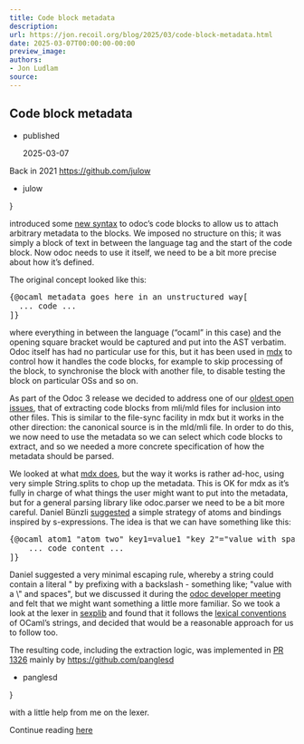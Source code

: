 ```yaml
---
title: Code block metadata
description:
url: https://jon.recoil.org/blog/2025/03/code-block-metadata.html
date: 2025-03-07T00:00:00-00:00
preview_image:
authors:
- Jon Ludlam
source:
---
```


<section><h1><a href="https://jon.recoil.org/atom.xml#code-block-metadata" class="anchor"></a>Code block metadata</h1><ul class="at-tags"><li class="published"><span class="at-tag">published</span> <p>2025-03-07</p></li></ul><p>Back in 2021 <a href="https://github.com/julow">https://github.com/julow</a></p><ul class="at-tags"><li class="julow"><span class="at-tag">julow</span> </li></ul><p>}</p><p>introduced some <a href="https://github.com/ocaml-doc/odoc-parser/pull/2">new syntax</a> to odoc’s code blocks to allow us to attach arbitrary metadata to the blocks. We imposed no structure on this; it was simply a block of text in between the language tag and the start of the code block. Now odoc needs to use it itself, we need to be a bit more precise about how it’s defined.</p><p>The original concept looked like this:</p><pre>{@ocaml metadata goes here in an unstructured way[
  ... code ...
]}</pre><p>where everything in between the language (“ocaml” in this case) and the opening square bracket would be captured and put into the AST verbatim. Odoc itself has had no particular use for this, but it has been used in <a href="https://github.com/realworldocaml/mdx">mdx</a> to control how it handles the code blocks, for example to skip processing of the block, to synchronise the block with another file, to disable testing the block on particular OSs and so on.</p><p>As part of the Odoc 3 release we decided to address one of our <a href="https://github.com/ocaml/odoc/pull/303">oldest open issues</a>, that of extracting code blocks from mli/mld files for inclusion into other files. This is similar to the file-sync facility in mdx but it works in the other direction: the canonical source is in the mld/mli file. In order to do this, we now need to use the metadata so we can select which code blocks to extract, and so we needed a more concrete specification of how the metadata should be parsed.</p><p>We looked at what <a href="https://github.com/realworldocaml/mdx/blob/main/lib/label.ml#L195-L210">mdx does</a>, but the way it works is rather ad-hoc, using very simple String.splits to chop up the metadata. This is OK for mdx as it’s fully in charge of what things the user might want to put into the metadata, but for a general parsing library like odoc.parser we need to be a bit more careful. Daniel Bünzli <a href="https://github.com/ocaml/odoc/pull/1326#issuecomment-2702260053">suggested</a> a simple strategy of atoms and bindings inspired by s-expressions. The idea is that we can have something like this:</p><pre>{@ocaml atom1 "atom two" key1=value1 "key 2"="value with spaces"[
    ... code content ...
]}</pre><p>Daniel suggested a very minimal escaping rule, whereby a string could contain a literal " by prefixing with a backslash - something like; "value with a \" and spaces", but we discussed it during the <a href="https://ocaml.org/governance/platform">odoc developer meeting</a> and felt that we might want something a little more familiar. So we took a look at the lexer in <a href="https://github.com/janestreet/sexplib/blob/master/src/lexer.mll">sexplib</a> and found that it follows the <a href="https://github.com/janestreet/sexplib/blob/d7c5e3adc16fcf0435220c3cd44bb695775020c1/README.org#lexical-conventions-of-s-expression">lexical conventions</a> of OCaml’s strings, and decided that would be a reasonable approach for us to follow too.</p><p>The resulting code, including the extraction logic, was implemented in <a href="https://github.com/ocaml/odoc/pull/1326/">PR 1326</a> mainly by <a href="https://github.com/panglesd">https://github.com/panglesd</a></p><ul class="at-tags"><li class="panglesd"><span class="at-tag">panglesd</span> </li></ul><p>}</p><p>with a little help from me on the lexer.</p></section><p>Continue reading <a href="https://jon.recoil.org/blog/2025/03/code-block-metadata.html">here</a></p>
